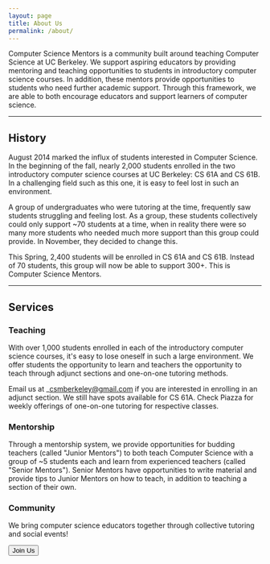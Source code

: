 ```yaml
---
layout: page
title: About Us
permalink: /about/
---
```


Computer Science Mentors is a community built around teaching Computer Science at UC Berkeley. We support aspiring educators by providing mentoring and teaching opportunities to students in introductory computer science courses. In addition, these mentors provide opportunities to students who need further academic support. Through this framework, we are able to both encourage educators and support learners of computer science.

---

## History
August 2014 marked the influx of students interested in Computer Science. In the beginning of the fall, nearly 2,000 students enrolled in the two introductory computer science courses at UC Berkeley: CS 61A and CS 61B. In a challenging field such as this one, it is easy to feel lost in such an environment.

A group of undergraduates who were tutoring at the time, frequently saw students struggling and feeling lost. As a group, these students collectively could only support ~70 students at a time, when in reality there were so many more students who needed much more support than this group could provide. In November, they decided to change this.

This Spring, 2,400 students will be enrolled in CS 61A and CS 61B. Instead of 70 students, this group will now be able to support 300+. This is Computer Science Mentors.

---

## Services

### Teaching
With over 1,000 students enrolled in each of the introductory computer science courses, it's easy to lose oneself in such a large environment. We offer students the opportunity to learn and teachers the opportunity to teach through adjunct sections and one-on-one tutoring methods.

Email us at _[csmberkeley@gmail.com](mailto:csmberkeley@gmail.com) if you are interested in enrolling in an adjunct section. We still have spots available for CS 61A. Check Piazza for weekly offerings of one-on-one tutoring for respective classes.

<!-- <button>Get Tutoring</button> -->

### Mentorship
Through a mentorship system, we provide opportunities for budding teachers (called "Junior Mentors") to both teach Computer Science with a group of ~5 students each and learn from experienced teachers (called "Senior Mentors"). Senior Mentors have opportunities to write material and provide tips to Junior Mentors on how to teach, in addition to teaching a section of their own.

### Community

We bring computer science educators together through collective tutoring and social events!

[<button>Join Us</button>](/join/)
